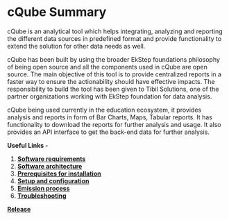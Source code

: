 # cQube Summary

cQube is an analytical tool which helps integrating, analyzing and reporting the different data sources in predefined format and provide functionality to extend the solution for other data needs as well.

cQube has been built by using the broader EkStep foundations philosophy of being open source and all the components used in cQube are open source. The main objective of this tool is to provide centralized reports in a faster way to ensure the actionability should have effective impacts. The responsibility to build the tool has been given to Tibil Solutions, one of the partner organizations working with EkStep foundation for data analysis.

cQube being used currently in the education ecosystem, it provides analysis and reports in form of Bar Charts, Maps, Tabular reports. It has functionality to download the reports for further analysis and usage. It also provides an API interface to get the back-end data for further analysis.

**Useful Links -** 

1. [**Software requirements**](https://cqube.sunbird.org/use-getting-started/software-requirements)
2. [**Software architecture**](https://cqube.sunbird.org/use-getting-started/cqube-software-architecture)
3. [**Prerequisites for installation**](https://cqube.sunbird.org/use-getting-started/prerequisites-for-installation-process)
4. [**Setup and configuration**](https://cqube.sunbird.org/use-getting-started/cqube-installation)
5. [**Emission process**](https://cqube.sunbird.org/use-getting-started/emission-process-1)
6. [**Troubleshooting**](https://cqube.sunbird.org/use-getting-started/troubleshooting-issues)

[**Release**](https://cqube.sunbird.org/release-notes/cqube-release-v-3)

